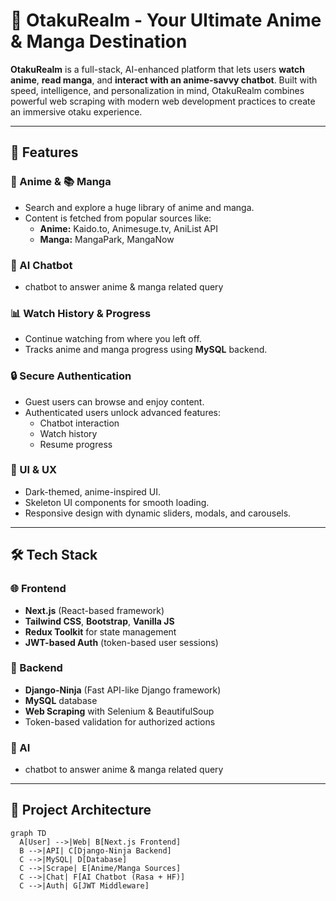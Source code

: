 # 🌌 OtakuRealm - Your Ultimate Anime & Manga Destination

**OtakuRealm** is a full-stack, AI-enhanced platform that lets users **watch anime**, **read manga**, and **interact with an anime-savvy chatbot**. Built with speed, intelligence, and personalization in mind, OtakuRealm combines powerful web scraping with modern web development practices to create an immersive otaku experience.

---

## 🚀 Features

### 🎥 Anime & 📚 Manga
- Search and explore a huge library of anime and manga.
- Content is fetched from popular sources like:
  - **Anime:** Kaido.to, Animesuge.tv, AniList API
  - **Manga:** MangaPark, MangaNow

### 🧠 AI Chatbot
- chatbot to answer anime & manga related query

### 📊 Watch History & Progress
- Continue watching from where you left off.
- Tracks anime and manga progress using **MySQL** backend.

### 🔒 Secure Authentication
- Guest users can browse and enjoy content.
- Authenticated users unlock advanced features:
  - Chatbot interaction
  - Watch history
  - Resume progress

### 🎨 UI & UX
- Dark-themed, anime-inspired UI.
- Skeleton UI components for smooth loading.
- Responsive design with dynamic sliders, modals, and carousels.

---

## 🛠 Tech Stack

### 🌐 Frontend
- **Next.js** (React-based framework)
- **Tailwind CSS**, **Bootstrap**, **Vanilla JS**
- **Redux Toolkit** for state management
- **JWT-based Auth** (token-based user sessions)

### 🔗 Backend
- **Django-Ninja** (Fast API-like Django framework)
- **MySQL** database
- **Web Scraping** with Selenium & BeautifulSoup
- Token-based validation for authorized actions

### 🧠 AI 
- chatbot to answer anime & manga related query

---

## 🧱 Project Architecture

```mermaid
graph TD
  A[User] -->|Web| B[Next.js Frontend]
  B -->|API| C[Django-Ninja Backend]
  C -->|MySQL| D[Database]
  C -->|Scrape| E[Anime/Manga Sources]
  C -->|Chat| F[AI Chatbot (Rasa + HF)]
  C -->|Auth| G[JWT Middleware]
```

